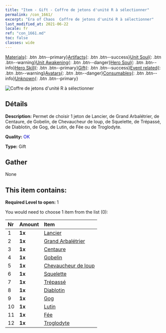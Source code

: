 ```yaml
---
title: "Item - Gift - Coffre de jetons d'unité R à sélectionner"
permalink: /con_1661/
excerpt: "Era of Chaos  Coffre de jetons d'unité R à sélectionner"
last_modified_at: 2021-06-22
locale: fr
ref: "con_1661.md"
toc: false
classes: wide
---
```

 [Materials](/ItemsFR/){: .btn .btn--primary}[Artifacts](/ItemsFR/Artifacts/){: .btn .btn--success}[Unit Soul](/ItemsFR/UnitSoul/){: .btn .btn--warning}[Unit Awakening](/ItemsFR/UnitAwakening/){: .btn .btn--danger}[Hero Soul](/ItemsFR/HeroSoul/){: .btn .btn--info}[Hero Skill](/ItemsFR/HeroSkill/){: .btn .btn--primary}[Gift](/ItemsFR/Gift/){: .btn .btn--success}[Event related](/ItemsFR/Events/){: .btn .btn--warning}[Avatars](/ItemsFR/Avatars/){: .btn .btn--danger}[Consumables](/ItemsFR/Consumables/){: .btn .btn--info}[Unknown](/ItemsFR/Unknown/){: .btn .btn--primary}

 ![Coffre de jetons d'unité R à sélectionner](/images/t/i_907277.png)

## Détails
 **Description:** Permet de choisir 1 jeton de Lancier, de Grand Arbalétrier, de Centaure, de Gobelin, de Chevaucheur de loup, de Squelette, de Trépassé, de Diablotin, de Gog, de Lutin, de Fée ou de Troglodyte.

 **Quality:** <span style="color: #0000CD">OK</span>

 **Type:** Gift

## Gather

  None

## This item contains:

 **Required Level to open:** 1

 You would need to choose 1 item from the list (0):

  | Nr | Amount |     Item    |
  |:---|:-------|:------------|
  | 1 |  **1x** | [Lancier](/ItemsFR/unt_190/) |  | 
  | 2 |  **1x** | [Grand Arbalétrier](/ItemsFR/unt_191/) |  | 
  | 3 |  **1x** | [Centaure](/ItemsFR/unt_199/) |  | 
  | 4 |  **1x** | [Gobelin](/ItemsFR/unt_217/) |  | 
  | 5 |  **1x** | [Chevaucheur de loup](/ItemsFR/unt_218/) |  | 
  | 6 |  **1x** | [Squelette](/ItemsFR/unt_208/) |  | 
  | 7 |  **1x** | [Trépassé](/ItemsFR/unt_209/) |  | 
  | 8 |  **1x** | [Diablotin](/ItemsFR/unt_226/) |  | 
  | 9 |  **1x** | [Gog](/ItemsFR/unt_227/) |  | 
  | 10 |  **1x** | [Lutin](/ItemsFR/unt_235/) |  | 
  | 11 |  **1x** | [Fée](/ItemsFR/unt_262/) |  | 
  | 12 |  **1x** | [Troglodyte](/ItemsFR/unt_244/) |  | 
